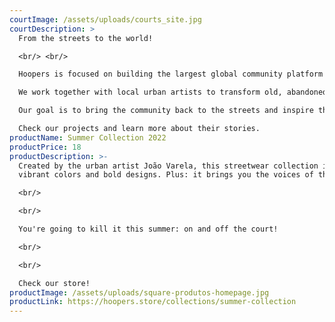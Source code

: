 ```yaml
---
courtImage: /assets/uploads/courts_site.jpg
courtDescription: >
  From the streets to the world!

  <br/> <br/>

  Hoopers is focused on building the largest global community platform around the game of basketball.<br/> <br/>

  We work together with local urban artists to transform old, abandoned and damaged courts into new and iconic places in the cities.<br/> <br/>

  Our goal is to bring the community back to the streets and inspire the next generation of hoopers to fall in love with our game.<br/> <br/>

  Check our projects and learn more about their stories.
productName: Summer Collection 2022
productPrice: 18
productDescription: >-
  Created by the urban artist João Varela, this streetwear collection is full of
  vibrant colors and bold designs. Plus: it brings you the voices of the game!

  <br/>

  <br/>

  You're going to kill it this summer: on and off the court!

  <br/>

  <br/>

  Check our store!
productImage: /assets/uploads/square-produtos-homepage.jpg
productLink: https://hoopers.store/collections/summer-collection
---
```

